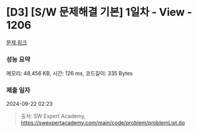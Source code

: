 # [D3] [S/W 문제해결 기본] 1일차 - View - 1206 

[문제 링크](https://swexpertacademy.com/main/code/problem/problemDetail.do?contestProbId=AV134DPqAA8CFAYh) 

### 성능 요약

메모리: 48,456 KB, 시간: 126 ms, 코드길이: 335 Bytes

### 제출 일자

2024-09-22 02:23



> 출처: SW Expert Academy, https://swexpertacademy.com/main/code/problem/problemList.do